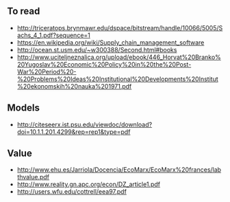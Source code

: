 To read
-------
- http://triceratops.brynmawr.edu/dspace/bitstream/handle/10066/5005/Sachs_4_1.pdf?sequence=1
- https://en.wikipedia.org/wiki/Supply_chain_management_software
- http://ocean.st.usm.edu/~w300388/Second.html#books
- http://www.uciteljneznalica.org/upload/ebook/446_Horvat%20Branko%20Yugoslav%20Economic%20Policy%20in%20the%20Post-War%20Period%20-%20Problems%20Ideas%20Institutional%20Developments%20Institut%20ekonomskih%20nauka%201971.pdf

Models
------
- http://citeseerx.ist.psu.edu/viewdoc/download?doi=10.1.1.201.4299&rep=rep1&type=pdf

Value
-----
- http://www.ehu.es/Jarriola/Docencia/EcoMarx/EcoMarx%20frances/labthvalue.pdf
- http://www.reality.gn.apc.org/econ/DZ_article1.pdf
- http://users.wfu.edu/cottrell/eea97.pdf